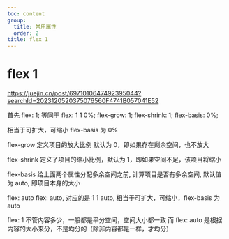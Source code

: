 ```yaml
---
toc: content
group:
  title: 常用属性
  order: 2
title: flex 1
---
```


# flex 1

https://juejin.cn/post/6971010647492395044?searchId=2023120520375076560F4741B057041E52

首先 flex: 1; 等同于 flex: 1 1 0%;
flex-grow: 1; flex-shrink: 1; flex-basis: 0%;

相当于可扩大，可缩小 flex-basis 为 0%

flex-grow 定义项目的放大比例 默认为 0，即如果存在剩余空间，也不放大

flex-shrink 定义了项目的缩小比例，默认为 1，即如果空间不足，该项目将缩小

flex-basis 给上面两个属性分配多余空间之前, 计算项目是否有多余空间, 默认值为 auto, 即项目本身的大小

flex: auto
flex: auto, 对应的是 1 1 auto, 相当于可扩大，可缩小，flex-basis 为 auto

flex: 1 不管内容多少，一般都是平分空间，空间大小都一致
而 flex: auto 是根据内容的大小来分，不是均分的（除非内容都是一样，才均分）
